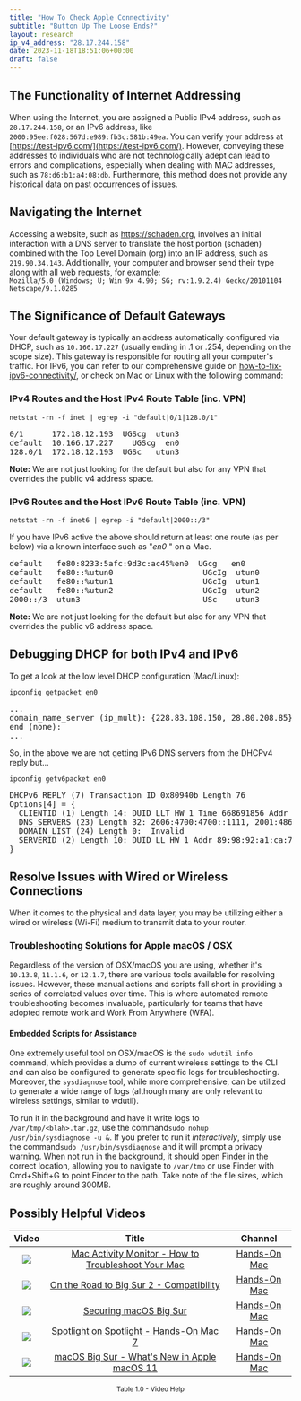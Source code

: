 ```yaml
---
title: "How To Check Apple Connectivity"
subtitle: "Button Up The Loose Ends?"
layout: research
ip_v4_address: "28.17.244.158"
date: 2023-11-18T18:51:06+00:00
draft: false
---
```


## The Functionality of Internet Addressing

When using the Internet, you are assigned a Public IPv4 address, such as ```28.17.244.158```, or an IPv6 address, like ```2000:95ee:f028:567d:e989:fb3c:581b:49ea```. You can verify your address at [https://test-ipv6.com/](https://test-ipv6.com/). However, conveying these addresses to individuals who are not technologically adept can lead to errors and complications, especially when dealing with MAC addresses, such as ```78:d6:b1:a4:08:db```. Furthermore, this method does not provide any historical data on past occurrences of issues.
## Navigating the Internet
Accessing a website, such as https://schaden.org, involves an initial interaction with a DNS server to translate the host portion (schaden) combined with the Top Level Domain (org) into an IP address, such as ```219.90.34.143```. Additionally, your computer and browser send their type along with all web requests, for example: <br>```Mozilla/5.0 (Windows; U; Win 9x 4.90; SG; rv:1.9.2.4) Gecko/20101104 Netscape/9.1.0285```
## The Significance of Default Gateways
Your default gateway is typically an address automatically configured via DHCP, such as ```10.166.17.227``` (usually ending in .1 or .254, depending on the scope size). This gateway is responsible for routing all your computer's traffic. For IPv6, you can refer to our comprehensive guide on [how-to-fix-ipv6-connectivity/](/blog/how-to-fix-ipv6-connectivity/), or check on Mac or Linux with the following command: <br>
### IPv4 Routes and the Host IPv4 Route Table (inc. VPN)
```netstat -rn -f inet | egrep -i "default|0/1|128.0/1"```

<pre>
0/1      172.18.12.193  UGScg  utun3
default  10.166.17.227    UGScg  en0
128.0/1  172.18.12.193  UGSc   utun3</pre>

**Note:** We are not just looking for the default but also for any VPN that overrides the public v4 address space.

### IPv6 Routes and the Host IPv6 Route Table (inc. VPN)
```netstat -rn -f inet6 | egrep -i "default|2000::/3"```

If you have IPv6 active the above should return at least one route (as per below) via a known interface such as "_en0_ " on a Mac. 

<pre>
default   fe80:8233:5afc:9d3c:ac45%en0  UGcg   en0
default   fe80::%utun0                   UGcIg  utun0
default   fe80::%utun1                   UGcIg  utun1
default   fe80::%utun2                   UGcIg  utun2
2000::/3  utun3                          USc    utun3</pre>

**Note:** We are not just looking for the default but also for any VPN that overrides the public v6 address space.
<br>

## Debugging DHCP for both IPv4 and IPv6

To get a look at the low level DHCP configuration (Mac/Linux): 

```ipconfig getpacket en0```

<pre>
...
domain_name_server (ip_mult): {228.83.108.150, 28.80.208.85}
end (none):
...</pre>

So, in the above we are not getting IPv6 DNS servers from the DHCPv4 reply but...

```ipconfig getv6packet en0```

<pre>
DHCPv6 REPLY (7) Transaction ID 0x80940b Length 76
Options[4] = {
  CLIENTID (1) Length 14: DUID LLT HW 1 Time 668691856 Addr 78:d6:b1:a4:08:db
  DNS_SERVERS (23) Length 32: 2606:4700:4700::1111, 2001:4860:4860::8844
  DOMAIN_LIST (24) Length 0:  Invalid
  SERVERID (2) Length 10: DUID LL HW 1 Addr 89:98:92:a1:ca:72
}</pre>




## Resolve Issues with Wired or Wireless Connections

When it comes to the physical and data layer, you may be utilizing either a wired or wireless (Wi-Fi) medium to transmit data to your router.
### Troubleshooting Solutions for Apple macOS / OSX
Regardless of the version of OSX/macOS you are using, whether it's ```10.13.8```, ```11.1.6```, or ```12.1.7```, there are various tools available for resolving issues. However, these manual actions and scripts fall short in providing a series of correlated values over time. This is where automated remote troubleshooting becomes invaluable, particularly for teams that have adopted remote work and Work From Anywhere (WFA).
#### Embedded Scripts for Assistance
One extremely useful tool on OSX/macOS is the ```sudo wdutil info``` command, which provides a dump of current wireless settings to the CLI and can also be configured to generate specific logs for troubleshooting. Moreover, the ```sysdiagnose``` tool, while more comprehensive, can be utilized to generate a wide range of logs (although many are only relevant to wireless settings, similar to wdutil).

To run it in the background and have it write logs to ```/var/tmp/<blah>.tar.gz```, use the command```sudo nohup /usr/bin/sysdiagnose -u &```. If you prefer to run it *interactively*, simply use the command```sudo /usr/bin/sysdiagnose``` and it will prompt a privacy warning. When not run in the background, it should open Finder in the correct location, allowing you to navigate to ```/var/tmp``` or use Finder with Cmd+Shift+G to point Finder to the path. Take note of the file sizes, which are roughly around 300MB.
## Possibly Helpful Videos

<link href="/plugins/lity/css/lity.min.css" rel="stylesheet">
<script src="/plugins/lity/js/lity.min.js"></script>
<div class="table1-start"></div>

|Video | Title | Channel |
| :---: | :---: | :---: |
|<a href="https://www.youtube.com/watch?v=TWzWd_DiaJ0" data-lity><img src="https://i.ytimg.com/vi/TWzWd_DiaJ0/default.jpg" class="img-fluid"></a>|<a href="https://www.youtube.com/watch?v=TWzWd_DiaJ0" data-lity>Mac Activity Monitor - How to Troubleshoot Your Mac</a>|<a target="_blank" href="https://www.youtube.com/channel/UCg43DP8MdHVcl4rFK_delBg" >Hands-On Mac</a>|
|<a href="https://www.youtube.com/watch?v=HEbK-Tignuc" data-lity><img src="https://i.ytimg.com/vi/HEbK-Tignuc/default.jpg" class="img-fluid"></a>|<a href="https://www.youtube.com/watch?v=HEbK-Tignuc" data-lity>On the Road to Big Sur 2 - Compatibility</a>|<a target="_blank" href="https://www.youtube.com/channel/UCg43DP8MdHVcl4rFK_delBg" >Hands-On Mac</a>|
|<a href="https://www.youtube.com/watch?v=7KdhJimuhNw" data-lity><img src="https://i.ytimg.com/vi/7KdhJimuhNw/default.jpg" class="img-fluid"></a>|<a href="https://www.youtube.com/watch?v=7KdhJimuhNw" data-lity>Securing macOS Big Sur</a>|<a target="_blank" href="https://www.youtube.com/channel/UCg43DP8MdHVcl4rFK_delBg" >Hands-On Mac</a>|
|<a href="https://www.youtube.com/watch?v=RslZ4W1EPqk" data-lity><img src="https://i.ytimg.com/vi/RslZ4W1EPqk/default.jpg" class="img-fluid"></a>|<a href="https://www.youtube.com/watch?v=RslZ4W1EPqk" data-lity>Spotlight on Spotlight - Hands-On Mac 7</a>|<a target="_blank" href="https://www.youtube.com/channel/UCg43DP8MdHVcl4rFK_delBg" >Hands-On Mac</a>|
|<a href="https://www.youtube.com/watch?v=JMKi6o9kaZI" data-lity><img src="https://i.ytimg.com/vi/JMKi6o9kaZI/default.jpg" class="img-fluid"></a>|<a href="https://www.youtube.com/watch?v=JMKi6o9kaZI" data-lity>macOS Big Sur - What&#39;s New in Apple macOS 11</a>|<a target="_blank" href="https://www.youtube.com/channel/UCg43DP8MdHVcl4rFK_delBg" >Hands-On Mac</a>|

<center><small>Table 1.0 - Video Help</small></center>
 <br>
<div class="table1-end"></div>
<script type="text/javascript">
(function() {
    $('div.table1-start').nextUntil('div.table1-end', 'table').addClass('table thead-dark table-striped table-responsive rounded').attr('id', 't1');
    $('#t1').find('thead').addClass('thead-dark');
})();
</script>
